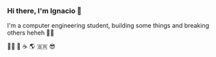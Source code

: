 ### Hi there, I'm Ignacio 👋

  I'm a computer engineering student, building some things and breaking others heheh :ok_man:

👩‍💻 :rocket: :coffee: :earth_americas: :brazil: :sunglasses:
